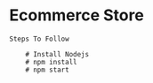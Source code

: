 # Ecommerce Store

```
Steps To Follow

    # Install Nodejs   
    # npm install
    # npm start
   
```    